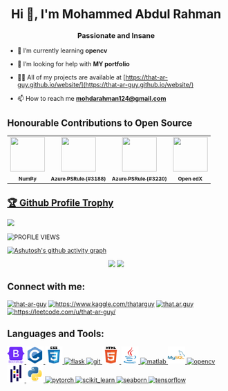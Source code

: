 <h1 align="center">Hi 👋, I'm Mohammed Abdul Rahman</h1>
<h3 align="center">Passionate and Insane </h3>


- 🌱 I’m currently learning **opencv**

- 🤝 I’m looking for help with **MY portfolio**

- 👨‍💻 All of my projects are available at [https://that-ar-guy.github.io/website/](https://that-ar-guy.github.io/website/)

- 📫 How to reach me **mohdarahman124@gmail.com**

## Honourable Contributions to Open Source

<table align="center">
  <tr>
    <td align="center">
      <a href="https://github.com/numpy/numpy/pull/28100">
        <img src="https://upload.wikimedia.org/wikipedia/commons/3/31/NumPy_logo_2020.svg" width="80px" height="80px" />
        <br /><sub><b>NumPy</b></sub>
      </a>
    </td>
    
   <td align="center">
      <a href="https://github.com/Azure/PSRule.Rules.Azure/pull/3188">
        <img src="https://upload.wikimedia.org/wikipedia/commons/a/a8/Microsoft_Azure_Logo.svg" width="80px" height="80px" />
        <br /><sub><b>Azure PSRule (#3188)</b></sub>
      </a>
    </td>

   <td align="center">
      <a href="https://github.com/Azure/PSRule.Rules.Azure/pull/3220">
        <img src="https://upload.wikimedia.org/wikipedia/commons/a/a8/Microsoft_Azure_Logo.svg" width="80px" height="80px" />
        <br /><sub><b>Azure PSRule (#3220)</b></sub>
      </a>
    </td>

   <td align="center">
      <a href="https://github.com/openedx/tutor-contrib-aspects/pull/1002">
        <img src="https://github.com/user-attachments/assets/6aa4411b-4500-43e6-bfc5-52076b4607fd" width="80px" height="80px" />
        <br /><sub><b>Open edX</b></sub>
      </a>
   </td>
  </tr>
</table>

<a href="https://github.com/ryo-ma/github-profile-trophy"><h2>🏆 Github Profile Trophy</h2></a>
<a href="https://github.com/that-ar-guy">
  <img width=800 src="https://github-profile-trophy.vercel.app/?username=that-ar-guy&column=10&theme=darkhub&no-frame=true"/>
</a>


 ![PROFILE VIEWS](https://komarev.com/ghpvc/?username=that-ar-guy)
  
[![Ashutosh's github activity graph](https://github-readme-activity-graph.vercel.app/graph?username=that-ar-guy&theme=github&bg_color=0d1117&color=39d353&line=39d353&point=FFFFFF&hide_border=true)](https://github.com/that-ar-guy)

<div align="center">
  <img src="https://github-readme-stats.vercel.app/api?username=that-ar-guy&show_icons=true&theme=radical" height="180px"/>
  <img src="https://streak-stats.demolab.com?user=that-ar-guy&theme=dark&hide_border=true" height="180px"/>
</div>


<h2 align="left">Connect with me:</h2>
<p align="left">
<a href="https://linkedin.com/in/that-ar-guy" target="blank"><img align="center" src="https://raw.githubusercontent.com/rahuldkjain/github-profile-readme-generator/master/src/images/icons/Social/linked-in-alt.svg" alt="that-ar-guy" height="30" width="40" /></a>
<a href="https://www.kaggle.com/thatarguy" target="blank"><img align="center" src="https://raw.githubusercontent.com/rahuldkjain/github-profile-readme-generator/master/src/images/icons/Social/kaggle.svg" alt="https://www.kaggle.com/thatarguy" height="30" width="40" /></a>
<a href="https://instagram.com/that.ar.guy" target="blank"><img align="center" src="https://raw.githubusercontent.com/rahuldkjain/github-profile-readme-generator/master/src/images/icons/Social/instagram.svg" alt="that.ar.guy" height="30" width="40" /></a>
<a href="https://leetcode.com/u/that-ar-guy/" target="blank"><img align="center" src="https://raw.githubusercontent.com/rahuldkjain/github-profile-readme-generator/master/src/images/icons/Social/leet-code.svg" alt="https://leetcode.com/u/that-ar-guy/" height="30" width="40" /></a>
</p>




<h2 align="left">Languages and Tools:</h2>
<p align="left"> <a href="https://getbootstrap.com" target="_blank" rel="noreferrer"> <img src="https://raw.githubusercontent.com/devicons/devicon/master/icons/bootstrap/bootstrap-plain-wordmark.svg" alt="bootstrap" width="40" height="40"/> </a> <a href="https://www.cprogramming.com/" target="_blank" rel="noreferrer"> <img src="https://raw.githubusercontent.com/devicons/devicon/master/icons/c/c-original.svg" alt="c" width="40" height="40"/> </a> <a href="https://www.w3schools.com/css/" target="_blank" rel="noreferrer"> <img src="https://raw.githubusercontent.com/devicons/devicon/master/icons/css3/css3-original-wordmark.svg" alt="css3" width="40" height="40"/> </a> <a href="https://flask.palletsprojects.com/" target="_blank" rel="noreferrer"> <img src="https://www.vectorlogo.zone/logos/pocoo_flask/pocoo_flask-icon.svg" alt="flask" width="40" height="40"/> </a> <a href="https://git-scm.com/" target="_blank" rel="noreferrer"> <img src="https://www.vectorlogo.zone/logos/git-scm/git-scm-icon.svg" alt="git" width="40" height="40"/> </a> <a href="https://www.w3.org/html/" target="_blank" rel="noreferrer"> <img src="https://raw.githubusercontent.com/devicons/devicon/master/icons/html5/html5-original-wordmark.svg" alt="html5" width="40" height="40"/> </a> <a href="https://www.java.com" target="_blank" rel="noreferrer"> <img src="https://raw.githubusercontent.com/devicons/devicon/master/icons/java/java-original.svg" alt="java" width="40" height="40"/> </a> <a href="https://www.mathworks.com/" target="_blank" rel="noreferrer"> <img src="https://upload.wikimedia.org/wikipedia/commons/2/21/Matlab_Logo.png" alt="matlab" width="40" height="40"/> </a> <a href="https://www.mysql.com/" target="_blank" rel="noreferrer"> <img src="https://raw.githubusercontent.com/devicons/devicon/master/icons/mysql/mysql-original-wordmark.svg" alt="mysql" width="40" height="40"/> </a> <a href="https://opencv.org/" target="_blank" rel="noreferrer"> <img src="https://www.vectorlogo.zone/logos/opencv/opencv-icon.svg" alt="opencv" width="40" height="40"/> </a> <a href="https://pandas.pydata.org/" target="_blank" rel="noreferrer"> <img src="https://raw.githubusercontent.com/devicons/devicon/2ae2a900d2f041da66e950e4d48052658d850630/icons/pandas/pandas-original.svg" alt="pandas" width="40" height="40"/> </a> <a href="https://www.python.org" target="_blank" rel="noreferrer"> <img src="https://raw.githubusercontent.com/devicons/devicon/master/icons/python/python-original.svg" alt="python" width="40" height="40"/> </a> <a href="https://pytorch.org/" target="_blank" rel="noreferrer"> <img src="https://www.vectorlogo.zone/logos/pytorch/pytorch-icon.svg" alt="pytorch" width="40" height="40"/> </a> <a href="https://scikit-learn.org/" target="_blank" rel="noreferrer"> <img src="https://upload.wikimedia.org/wikipedia/commons/0/05/Scikit_learn_logo_small.svg" alt="scikit_learn" width="40" height="40"/> </a> <a href="https://seaborn.pydata.org/" target="_blank" rel="noreferrer"> <img src="https://seaborn.pydata.org/_images/logo-mark-lightbg.svg" alt="seaborn" width="40" height="40"/> </a> <a href="https://www.tensorflow.org" target="_blank" rel="noreferrer"> <img src="https://www.vectorlogo.zone/logos/tensorflow/tensorflow-icon.svg" alt="tensorflow" width="40" height="40"/> </a> </p>
